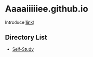 # Aaaaiiiiiee.github.io
Introduce([link](./Aaaaiiiiiee))
## Directory List
- [Self-Study](Self-Study)